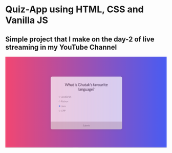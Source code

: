 # Quiz-App using HTML, CSS and Vanilla JS
Simple project that I make on the day-2 of live streaming in my YouTube Channel
---
![](https://github.com/Subhajit-Ghatak/Quiz-App/blob/master/quiz-app.png?raw=true)
